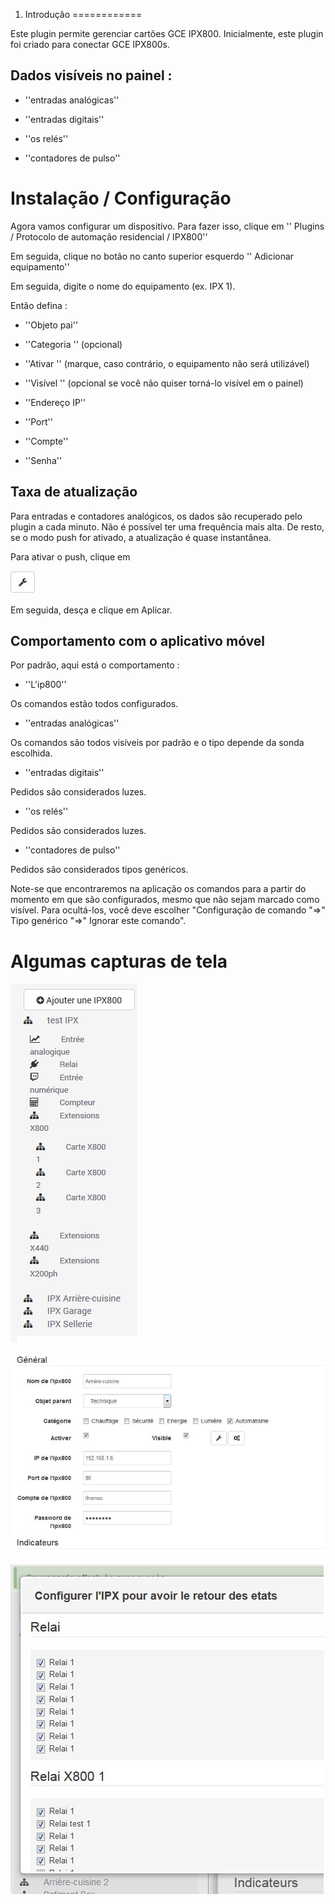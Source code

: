 1. Introdução 
============

Este plugin permite gerenciar cartões GCE IPX800.
Inicialmente, este plugin foi criado para conectar GCE IPX800s.

Dados visíveis no painel : 
-----------------------------------

-   ''entradas analógicas''

-   ''entradas digitais''

-   ''os relés''

-   ''contadores de pulso''

Instalação / Configuração 
========================

Agora vamos configurar um dispositivo. Para fazer isso, clique em
'' Plugins / Protocolo de automação residencial / IPX800''

Em seguida, clique no botão no canto superior esquerdo '' Adicionar equipamento''

Em seguida, digite o nome do equipamento (ex. IPX 1).

Então defina :

-   ''Objeto pai''

-   ''Categoria '' (opcional)

-   ''Ativar '' (marque, caso contrário, o equipamento não será utilizável)

-   ''Visível '' (opcional se você não quiser torná-lo visível em
    o painel)

-   ''Endereço IP''

-   ''Port''

-   ''Compte''

-   ''Senha''

Taxa de atualização 
-----------------------------

Para entradas e contadores analógicos, os dados são
recuperado pelo plugin a cada minuto. Não é possível
ter uma frequência mais alta. De resto, se o modo push for
ativado, a atualização é quase instantânea.

Para ativar o push, clique em

![bouton config push](../images/bouton_config_push.jpg)

Em seguida, desça e clique em Aplicar.

Comportamento com o aplicativo móvel 
--------------------------------------

Por padrão, aqui está o comportamento :

-   ''L'ip800''

Os comandos estão todos configurados.

-   ''entradas analógicas''

Os comandos são todos visíveis por padrão e o tipo depende da
sonda escolhida.

-   ''entradas digitais''

Pedidos são considerados luzes.

-   ''os relés''

Pedidos são considerados luzes.

-   ''contadores de pulso''

Pedidos são considerados tipos genéricos.

Note-se que encontraremos na aplicação os comandos para
a partir do momento em que são configurados, mesmo que não sejam
marcado como visível. Para ocultá-los, você deve escolher
"Configuração de comando "⇒" Tipo genérico "⇒" Ignorar
este comando".

Algumas capturas de tela 
=======================

![ipx800 screenshot1](../images/ipx800_screenshot1.jpg)

![ipx800 screenshot2](../images/ipx800_screenshot2.jpg)

![ipx800 screenshot3](../images/ipx800_screenshot3.jpg)

